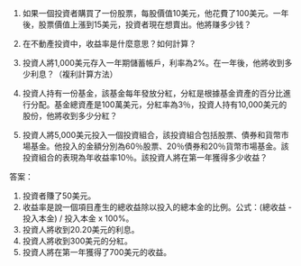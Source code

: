 

1. 如果一個投資者購買了一份股票，每股價值10美元，他花費了100美元。一年後，股票價值上漲到15美元，投資者現在想賣出。他將赚多少钱？

2. 在不動產投資中，收益率是什麼意思？如何計算？

3. 投資人將1,000美元存入一年期儲蓄帳戶，利率為2%。在一年後，他將收到多少利息？（複利計算方法）

4. 投資人持有一份基金，該基金每年發放分紅，分紅是根據基金資產的百分比進行分配。基金總資產是100萬美元，分紅率為3％，投資人持有10,000美元的股份，他將收到多少分紅？

5. 投資人將5,000美元投入一個投資組合，該投資組合包括股票、債券和貨幣市場基金。他投入的金額分別為60％股票、20％債券和20％貨幣市場基金。該投資組合的表現為年收益率10％。該投資人將在第一年獲得多少收益？

答案：

1. 投資者賺了50美元。
2. 收益率是說一個項目產生的總收益除以投入的總本金的比例。公式：(總收益 - 投入本金) / 投入本金 x 100%。
3. 投資人將收到20.20美元的利息。
4. 投資人將收到300美元的分紅。
5. 投資人將在第一年獲得了700美元的收益。